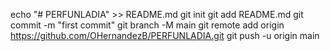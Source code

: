 echo "# PERFUNLADIA" >> README.md
git init
git add README.md
git commit -m "first commit"
git branch -M main
git remote add origin https://github.com/OHernandezB/PERFUNLADIA.git
git push -u origin main

